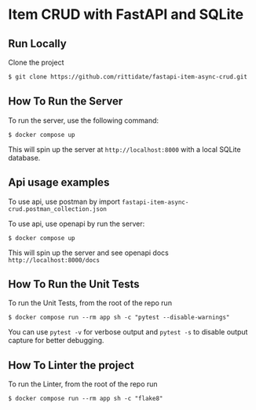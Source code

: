 # Item CRUD with FastAPI and SQLite

## Run Locally

Clone the project

```bash
$ git clone https://github.com/rittidate/fastapi-item-async-crud.git
```

## How To Run the Server

To run the server, use the following command:

```shell
$ docker compose up
```

This will spin up the server at `http://localhost:8000` with a local SQLite database.

## Api usage examples
To use api, use postman by import `fastapi-item-async-crud.postman_collection.json`


To use api, use openapi by run the server:

```shell
$ docker compose up
```

This will spin up the server and see openapi docs `http://localhost:8000/docs`




## How To Run the Unit Tests
To run the Unit Tests, from the root of the repo run
```shell
$ docker compose run --rm app sh -c "pytest --disable-warnings"
```

You can use `pytest -v` for verbose output and `pytest -s` to disable output capture for better debugging.

## How To Linter the project
To run the Linter, from the root of the repo run
```shell
$ docker compose run --rm app sh -c "flake8"
```